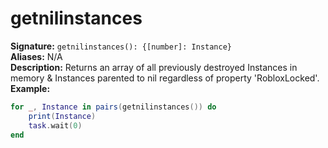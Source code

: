 # getnilinstances
**Signature:** `getnilinstances(): {[number]: Instance}` <br>
**Aliases:** N/A <br>
**Description:** Returns an array of all previously destroyed Instances in memory & Instances parented to nil regardless of property 'RobloxLocked'.
**Example:**
```lua
for _, Instance in pairs(getnilinstances()) do
	print(Instance)
	task.wait(0)
end
```
